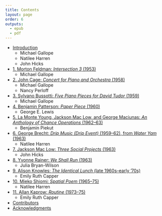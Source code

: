 ```yaml
---
title: Contents
layout: page
order: 6
outputs:
  - epub
  - pdf
---
```


<ul>
  <li>
    <a href="#intro"><span class="ch-number"></span>Introduction</a>
    <ul>
      <li>Michael Gallope</li>
      <li>Natilee Harren</li>
      <li>John Hicks</li>
    </ul>
  </li>
  <li>
    <a href="#01-commentary"><span class="ch-number">1. </span><span class="ch-title">Morton Feldman: <em>Intersection 3</em> (1953)</span></a> 
    <ul>
      <li>Michael Gallope</li>
    </ul>
  </li>
  <li>
    <a href="#02-commentary"><span class="ch-number">2. </span><span class="ch-title">John Cage: <em>Concert for Piano and Orchestra</em> (1958)</span></a>
    <ul>
      <li>Michael Gallope</li>
      <li>Nancy Perloff</li>
    </ul>
  </li>
  <li>
    <a href="#03-commentary"><span class="ch-number">3. </span><span class="ch-title">Sylvano Bussotti: <em>Five Piano Pieces for David Tudor</em> (1959)</span></a>
    <ul>
      <li>Michael Gallope</li>
    </ul>
  </li>
  <li>
    <a href="#04-commentary"><span class="ch-number">4. </span><span class="ch-title">Benjamin Patterson: <em>Paper Piece</em> (1960)</span></a>
    <ul>
      <li>George E. Lewis</li>
    </ul>
  </li>
  <li>
    <a href="#05-commentary"><span class="ch-number">5. </span><span class="ch-title">La Monte Young, Jackson Mac Low, and George Maciunas: <em>An Anthology of Chance Operations</em> (1962–63)</span></a>
    <ul>
      <li>Benjamin Piekut</li>
    </ul>
  </li>
  <li>
    <a href="#06-commentary"><span class="ch-number">6. </span><span class="ch-title">George Brecht: <em>Drip Music (Drip Event)</em> (1959–62), from <em>Water Yam</em> (1963)</span></a>
    <ul>
      <li>Natilee Harren</li>
    </ul>
  </li>
  <li>
    <a href="#07-commentary"><span class="ch-number">7. </span><span class="ch-title">Jackson Mac Low: <em>Three Social Projects</em> (1963)</span></a>
    <ul>
      <li>John Hicks</li>
    </ul>
  </li>
  <li>
    <a href="#08-commentary"><span class="ch-number">8. </span><span class="ch-title">Yvonne Rainer: <em>We Shall Run</em> (1963)</span></a>
    <ul>
      <li>Julia Bryan-Wilson</li>
    </ul>
  </li>
  <li>
    <a href="#09-commentary"><span class="ch-number">9. </span><span class="ch-title">Alison Knowles: <em>The Identical Lunch</em> (late 1960s–early ’70s)</span></a>
    <ul>
      <li>Emily Ruth Capper</li>
    </ul>
  </li>
  <li>
    <a href="#10-commentary"><span class="ch-number">10. </span><span class="ch-title">Mieko Shiomi: <em>Spatial Poem</em> (1965–75)</span></a>
    <ul>
      <li>Natilee Harren</li>
    </ul>
  </li>
  <li>
    <a href="#11-commentary"><span class="ch-number">11. </span><span class="ch-title">Allan Kaprow: <em>Routine</em> (1973–75)</span></a>
    <ul>
      <li>Emily Ruth Capper</li>
    </ul>
  </li>
  <li>
    <a href="#contributors"><span class="ch-number"></span><span class="ch-title">Contributors</span></a>
  </li>
  <li>
    <a href="#acknowledgments"><span class="ch-number"></span><span class="ch-title">Acknowledgments</span></a>
  </li>
</ul>
